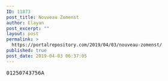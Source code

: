 ```yaml
---
ID: 11873
post_title: Nouveau Zomenst
author: Elayan
post_excerpt: ""
layout: post
permalink: >
  https://portalrepository.com/2019/04/03/nouveau-zomenst/
published: true
post_date: 2019-04-03 06:37:05
---
```

<pre>01250743756A</pre>